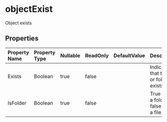 # **objectExist**

Object exists 

## **Properties**

| Property Name | Property Type | Nullable |  ReadOnly | DefaultValue | Description | 
| :- | :- | :- |:- |  :- | :- |
|Exists|Boolean|true|false |  |Indicates that the file or folder exists.|
|IsFolder|Boolean|true|false |  |True if it is a folder, false if it is a file.|

